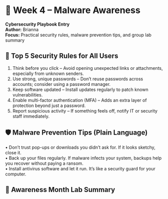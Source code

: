 # 🦠 Week 4 – Malware Awareness  
**Cybersecurity Playbook Entry**  
**Author:** Brianna  
**Focus:** Practical security rules, malware prevention tips, and group lab summary  
## 🔐 Top 5 Security Rules for All Users  
1. 	Think before you click – Avoid opening unexpected links or attachments, especially from unknown senders.
2. 	Use strong, unique passwords – Don’t reuse passwords across accounts; consider using a password manager.
3. 	Keep software updated – Install updates regularly to patch known vulnerabilities.
4. 	Enable multi-factor authentication (MFA) – Adds an extra layer of protection beyond just a password.
5. 	Report suspicious activity – If something feels off, notify IT or security staff immediately.
## 🛡️ Malware Prevention Tips (Plain Language)
• 	Don’t trust pop-ups or downloads you didn’t ask for. If it looks sketchy, close it.  
• 	Back up your files regularly. If malware infects your system, backups help you recover without paying a ransom.  
• 	Install antivirus software and let it run. It’s like a security guard for your computer.  
## 📢 Awareness Month Lab Summary
